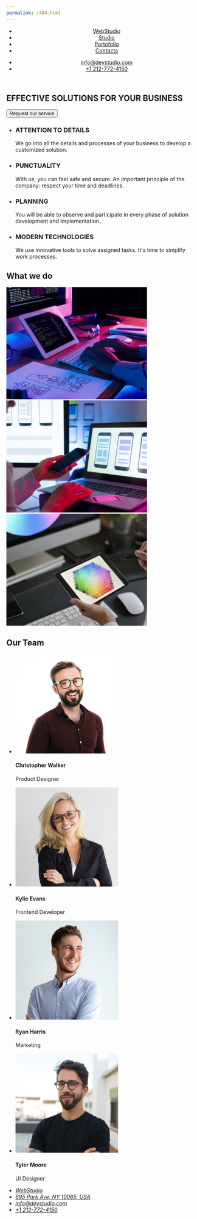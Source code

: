 ```yaml
---
permalink: /404.html
---
```

<!DOCTYPE html>
<html lang="en">

<head>
    <title>homework1</title>
</head>

<body>
    <header>
        <nav>
            <ul>
                <li><a href="about.html">WebStudio</a></li>
                <li><a href="about.html">Studio</a></li>
                <li><a href="about.html">Portofolio </a></li>
                <li><a href="about.html">Contacts</a></li>
            </ul>
        </nav>
        <ul>
            <li>
                <a href="mailto:info@devstudio.com">info@devstudio.com</a>
            </li>
            <li>
                <a href="tel:+12127724150">+1 212-772-4150</a>
            </li>
        </ul>
    </header>
    <main>
        <section>
            <h1>EFFECTIVE SOLUTIONS FOR YOUR BUSINESS</h1>
            <button type="button">Request our service</button>
        </section>
        <section>
            <ul>
                <li>
                    <h3>ATTENTION TO DETAILS</h3>
                    <p>We go into all the details and processes of your business to develop a customized solution.</p>
                </li>
                <li>
                    <h3>PUNCTUALITY</h3>
                    <p>With us, you can feel safe and secure. An important principle of the company: respect your time
                        and deadlines.</p>
                </li>
                <li>
                    <h3>PLANNING</h3>
                    <p>You will be able to observe and participate in every phase of solution development and
                        implementation.</p>
                </li>
                <li>
                    <h3>MODERN TECHNOLOGIES</h3>
                    <p>We use innovative tools to solve assigned tasks. It's time to simplify work processes.</p>
                </li>
            </ul>
        </section>
        <section>
            <h2>What we do</h2>
            <div>
                <img width="370" src="Images/business01.jpg" alt="working space 01">
                <img width="370" src="Images/business02.jpg" alt="working space 02">
                <img width="370" src="Images/business03.jpg" alt="working space 03">
            </div>
        </section>
        <section>
            <h2>Our Team</h2>
            <ul>
                <li>
                    <img width="270" src="Images/Christopher_Walker.jpg" alt="Christopher Walker at work">
                    <h4>Christopher Walker</h4>
                    <p>Product Designer</p>
                </li>
                <li>
                    <img width="270" src="Images/Kylie_Evans.jpg" alt="Kylie Evans at work">
                    <h4>Kylie Evans</h4>
                    <p>Frontend Developer</p>
                </li>
                <li>
                    <img width="270" src="Images/Ryan_Harris.jpg" alt="Ryan Harris at work">
                    <h4>Ryan Harris</h4>
                    <p>Marketing</p>
                </li>
                <li>
                    <img width="270" src="Images/Tyler_Moore.jpg" alt="Tyler Moore at work">
                    <h4>Tyler Moore</h4>
                    <p>UI Designer</p>
                </li>
            </ul>
        </section>
    </main>
    <footer>
        <address>
            <ul>
                <li><a href="about.html">WebStudio</a></li>
                <li>
                    <a href="https://goo.gl/maps/ijt83v16eL8JcMWo8" target="_blank">695 Park Ave, NY 10065, USA</a>
                </li>
                <li>
                    <a href="mailto:info@devstudio.com">info@devstudio.com</a>
                </li>
                <li>
                    <a href="tel:+12127724150">+1 212-772-4150</a>
                </li>
            </ul>
        </address>
    </footer>
</body>

</html>
